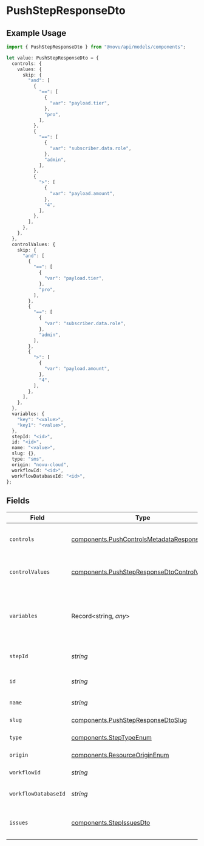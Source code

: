 # PushStepResponseDto

## Example Usage

```typescript
import { PushStepResponseDto } from "@novu/api/models/components";

let value: PushStepResponseDto = {
  controls: {
    values: {
      skip: {
        "and": [
          {
            "==": [
              {
                "var": "payload.tier",
              },
              "pro",
            ],
          },
          {
            "==": [
              {
                "var": "subscriber.data.role",
              },
              "admin",
            ],
          },
          {
            ">": [
              {
                "var": "payload.amount",
              },
              "4",
            ],
          },
        ],
      },
    },
  },
  controlValues: {
    skip: {
      "and": [
        {
          "==": [
            {
              "var": "payload.tier",
            },
            "pro",
          ],
        },
        {
          "==": [
            {
              "var": "subscriber.data.role",
            },
            "admin",
          ],
        },
        {
          ">": [
            {
              "var": "payload.amount",
            },
            "4",
          ],
        },
      ],
    },
  },
  variables: {
    "key": "<value>",
    "key1": "<value>",
  },
  stepId: "<id>",
  id: "<id>",
  name: "<value>",
  slug: {},
  type: "sms",
  origin: "novu-cloud",
  workflowId: "<id>",
  workflowDatabaseId: "<id>",
};
```

## Fields

| Field                                                                                                      | Type                                                                                                       | Required                                                                                                   | Description                                                                                                |
| ---------------------------------------------------------------------------------------------------------- | ---------------------------------------------------------------------------------------------------------- | ---------------------------------------------------------------------------------------------------------- | ---------------------------------------------------------------------------------------------------------- |
| `controls`                                                                                                 | [components.PushControlsMetadataResponseDto](../../models/components/pushcontrolsmetadataresponsedto.md)   | :heavy_check_mark:                                                                                         | Controls metadata for the push step                                                                        |
| `controlValues`                                                                                            | [components.PushStepResponseDtoControlValues](../../models/components/pushstepresponsedtocontrolvalues.md) | :heavy_minus_sign:                                                                                         | Control values for the push step                                                                           |
| `variables`                                                                                                | Record<string, *any*>                                                                                      | :heavy_check_mark:                                                                                         | JSON Schema for variables, follows the JSON Schema standard                                                |
| `stepId`                                                                                                   | *string*                                                                                                   | :heavy_check_mark:                                                                                         | Unique identifier of the step                                                                              |
| `id`                                                                                                       | *string*                                                                                                   | :heavy_check_mark:                                                                                         | Database identifier of the step                                                                            |
| `name`                                                                                                     | *string*                                                                                                   | :heavy_check_mark:                                                                                         | Name of the step                                                                                           |
| `slug`                                                                                                     | [components.PushStepResponseDtoSlug](../../models/components/pushstepresponsedtoslug.md)                   | :heavy_check_mark:                                                                                         | Slug of the step                                                                                           |
| `type`                                                                                                     | [components.StepTypeEnum](../../models/components/steptypeenum.md)                                         | :heavy_check_mark:                                                                                         | Type of the step                                                                                           |
| `origin`                                                                                                   | [components.ResourceOriginEnum](../../models/components/resourceoriginenum.md)                             | :heavy_check_mark:                                                                                         | Origin of the layout                                                                                       |
| `workflowId`                                                                                               | *string*                                                                                                   | :heavy_check_mark:                                                                                         | Workflow identifier                                                                                        |
| `workflowDatabaseId`                                                                                       | *string*                                                                                                   | :heavy_check_mark:                                                                                         | Workflow database identifier                                                                               |
| `issues`                                                                                                   | [components.StepIssuesDto](../../models/components/stepissuesdto.md)                                       | :heavy_minus_sign:                                                                                         | Issues associated with the step                                                                            |